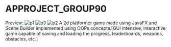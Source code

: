 # APPROJECT_GROUP90
Preview:
![p1](https://user-images.githubusercontent.com/88649199/166905645-420bc80c-3ebb-4188-8c2d-183e72becd53.png)
![p3](https://user-images.githubusercontent.com/88649199/166905658-7f6c1954-f163-4ba4-b772-435b9830719a.png)
![p2](https://user-images.githubusercontent.com/88649199/166905663-450164b9-99bb-4acb-b8c2-22ff4432af74.png)
A 2d platformer game made using JavaFX and Scene Builder implemented using OOPs concepts.[GUI intensive, interactive game capable of saving and loading the progress, leaderboards, weapons, obstacles, etc.]
